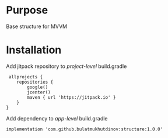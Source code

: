 # Purpose
Base structure for MVVM

# Installation

Add jitpack repository to *project-level* build.gradle
```
 allprojects {
    repositories {
        google()
        jcenter()
        maven { url 'https://jitpack.io' }
    }
}
```

Add dependency to *app-level* build.gradle

```
implementation 'com.github.bulatmukhutdinov:structure:1.0.0'
```
